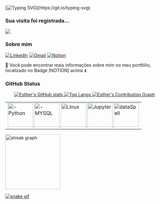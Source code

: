 [![Typing SVG](https://readme-typing-svg.herokuapp.com/?color=FF4500&size=35&center=true&vCenter=true&width=1000&lines=Olá!+Meu+nome+é+Esther+:%29;Bem-vindo(a)+ao+meu+GitHub!)](https://git.io/typing-svg)

### Sua visita foi registrada...
<div align="left"> <img src="https://profile-counter.glitch.me/technoShadeKid/count.svg?"  /> </div>

### Sobre mim
[![LinkedIn](https://img.shields.io/badge/linkedin-000?style=for-the-badge&logo=linkedin&logoColor=blue)](https://www.linkedin.com/in/esthertrombetta/)
[![Gmail](https://img.shields.io/badge/Gmail-000?style=for-the-badge&logo=gmail)](mailto:esthergarcia.dev@gmail.com)
[![Notion](https://img.shields.io/badge/Notion-000000?style=for-the-badge&logo=notion&logoColor=white)](https://girl-harsher.notion.site/Bem-vindo-a-e922a6f502dd4fdd86fa34c53f82b7c2?pvs=4)

📘 Você pode encontrar mais informações sobre mim no meu portfólio, localizado no Badge [NOTION] acima ⏫


### GitHub Status

<div align="center">
  <a href="https://github.com/technoShadeKid">
  <img src="https://github-readme-stats.vercel.app/api?username=technoShadeKid&show_icons=true&theme=merko" alt="Esther's GitHub stats">
  <img src="https://github-readme-stats.vercel.app/api/top-langs/?username=technoShadeKid&layout=compact&theme=merko" alt="Top Langs">
  <img src="https://github-readme-activity-graph.vercel.app/graph?username=technoShadeKid&layout=compact&theme=merko" alt="Esther's Contribution Graph" href="https://github.com/ashutosh00710/github-readme-activity-graph">
</div>

<table border=0>
    <tr>
        <td>
          <img alt="-Python" height="75" width="80" src="https://cdn.jsdelivr.net/gh/devicons/devicon/icons/python/python-original.svg" />
          <img alt="-MYSQL" height="75" width="80" src="https://cdn.jsdelivr.net/gh/devicons/devicon/icons/mysql/mysql-original-wordmark.svg" />
          <img alt="Linux" height="75" width="80" src="https://cdn.jsdelivr.net/gh/devicons/devicon@latest/icons/linux/linux-original.svg" />
          <img alt="Jupyter" height="75" width="80" src="https://cdn.jsdelivr.net/gh/devicons/devicon@latest/icons/jupyter/jupyter-original-wordmark.svg" />
          <img alt="dataSpell" height="75" width="80" src="https://cdn.jsdelivr.net/gh/devicons/devicon@latest/icons/dataspell/dataspell-original.svg" />
        </td>
    </tr>    
  </table>

  <div align="left">
  <img src="https://streak-stats.demolab.com?user=technoShadeKid&locale=en&mode=daily&theme=dark&hide_border=false&border_radius=5" height="175" alt="streak graph"  />
</div>

![snake gif](https://github.com/techoShadeKid/technoShadeKid/blob/output/github-contribution-grid-snake.gif)
